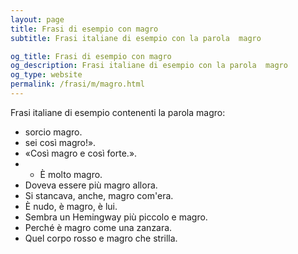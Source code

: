 ```yaml
---
layout: page
title: Frasi di esempio con magro 
subtitle: Frasi italiane di esempio con la parola  magro

og_title: Frasi di esempio con magro 
og_description: Frasi italiane di esempio con la parola  magro
og_type: website
permalink: /frasi/m/magro.html
---
```


Frasi italiane di esempio contenenti la parola magro:


- sorcio magro.
- sei così magro!».
- «Così magro e così forte.».
- - È molto magro.
- Doveva essere più magro allora.
- Si stancava, anche, magro com'era.
- È nudo, è magro, è lui.
- Sembra un Hemingway più piccolo e magro.
- Perché è magro come una zanzara.
- Quel corpo rosso e magro che strilla.
